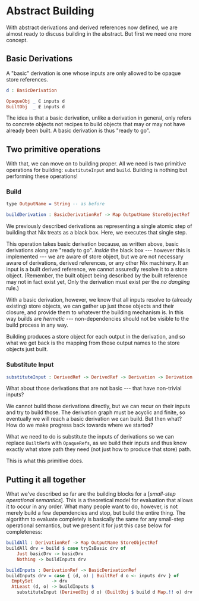 # Abstract Building

With abstract derivations and derived references now defined, we are almost ready to discuss building in the abstract.
But first we need one more concept.

## Basic Derivations

A "basic" derivation is one whose inputs are only allowed to be opaque store references.

```idris
d : BasicDerivation

OpaqueObj _ ∈ inputs d
BuiltObj  _ ∉ inputs d
```

The idea is that a basic derivation, unlike a derivation in general, only refers to concrete objects not recipes to build objects that may or may not have already been built.
A basic derivation is thus "ready to go".

## Two primitive operations

With that, we can move on to building proper.
All we need is two primitive operations for building: `substituteInput` and `build`.
Building is nothing but performing these operations!

### Build

```idris
type OutputName = String -- as before

buildDerivation : BasicDerivationRef -> Map OutputName StoreObjectRef
```

We previously described derivations as representing a single atomic step of building that Nix treats as a black box.
Here, we executes that single step.

This operation takes basic derivation because, as written above, basic derivations along are "ready to go".
*Inside* the black box --- however this is implemented --- we are aware of store object, but we are not necessary aware of derivations, derived references, or any other Nix machinery.
It an input is a built derived reference, we cannot assuredly resolve it to a store object.
(Remember, the built object being described by the built reference may not in fact exist yet,
Only the derivation must exist per the *no dangling* rule.)

With a basic derivation, however, we know that all inputs resolve to (already existing) store objects, we can gather up just those objects and their closure, and provide them to whatever the building mechanism is.
In this way builds are *hermetic* --- non-dependencies should not be visible to the build process in any way.

Building produces a store object for each output in the derivation, and so what we get back is the mapping from those output names to the store objects just built.

### Substitute Input

```idris
substituteInput : DerivedRef -> DerivedRef -> Derivation -> Derivation
```

What about those derivations that are not basic --- that have non-trivial inputs?

We cannot build those derivations directly, but we can recur on their inputs and try to build those.
The derivation graph must be acyclic and finite, so eventually we will reach a basic derivation we can build.
But then what?
How do we make progress back towards where we started?

What we need to do is substitute the inputs of derivations so we can replace `BuiltRef`s with `OpaqueRefs`, as we build their inputs and thus know exactly what store path they need (not just how to produce that store) path.

This is what this primitive does.

## Putting it all together

What we've described so far are the building blocks for a [*small-step operational semantics*].
This is a theoretical model for evaluation that allows it to occur in any order.
What many people want to do, however, is not merely build a few dependencies and stop, but build the entire thing.
The algorithm to evaluate completely is basically the same for any small-step operational semantics, but we present it for just this case below for completeness:

```idris
buildAll : DerivationRef -> Map OutputName StoreObjectRef
buildAll drv = build $ case tryIsBasic drv of
    Just basicDrv -> basicDrv
    Nothing -> buildInputs drv

buildInputs : DerivationRef -> BasicDerivationRef
buildInputs drv = case { (d, o) | BuiltRef d o <- inputs drv } of
  EmptySet       -> drv
  AtLeast (d, o) -> buildInputs $
    substituteInput (DerivedObj d o) (BuiltObj $ build d Map.!! o) drv
```

[small-step operational semantics]: https://en.wikipedia.org/wiki/Operational_semantics#Small-step_semantics

